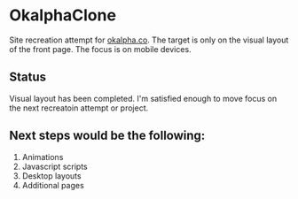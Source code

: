 # OkalphaClone
Site recreation attempt for [okalpha.co](https://www.okalpha.co/). The target is only on the visual layout of the front page. The focus is on mobile devices.

## Status
Visual layout has been completed. I'm satisfied enough to move focus on the next recreatoin attempt or project. 

## Next steps would be the following:
1. Animations
2. Javascript scripts
3. Desktop layouts
4. Additional pages